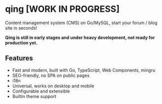 # qing [WORK IN PROGRESS]

Content management system (CMS) on Go/MySQL, start your forum / blog site in seconds!

**Qing is still in early stages and under heavy development, not ready for production yet.**

## Features

- Fast and modern, built with Go, TypeScript, Web Components, mingru
- SEO-friendly, no SPA on public pages
- i18n
- Universal, works on desktop and mobile
- Configurable and extensible
- Builtin theme support
